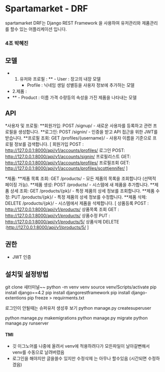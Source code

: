 # Spartamarket - DRF
spartamarket DRF는 Django REST Framework 을 사용하여 유저관리와 제품관리를 할수 있는 어플리케이션 입니다.

### 4조 박혜진


## 모델
* 1. 유저와 프로필 :
  ** - User : 장고의 내장 모델
     - Profile : 닉네임 생일 성별등을 사용자 정보에 추가하는 모델
* 2.제품 :
* ** - Product : 이름 가격 수량등의 속성을 가진 제품을 나타내는 모델

## API
*사용자 및 프로필:
**회원가입: POST /signup/ - 새로운 사용자를 등록하고 관련 프로필을 생성합니다.
**로그인: POST /signin/ - 인증을 받고 API 접근을 위한 JWT를 받습니다.
**프로필 조회: GET /profiles/{username}/ - 사용자 이름을 기준으로 프로필 정보를 검색합니다.
[ 
회원가입 POST : http://127.0.0.1:8000/api/v1/accounts/profiles/
로그인 POST: http://127.0.0.1:8000/api/v1/accounts/signin/
프로필리스트 GET: http://127.0.0.1:8000/api/v1/accounts/profiles/
프로필조회 GET: http://127.0.0.1:8000/api/v1/accounts/profiles/scottjennifer/
]

*제품:
**제품 목록 조회: GET /products/ - 모든 제품의 목록을 조회합니다 (선택적 페이징 가능).
**제품 생성: POST /products/ - 시스템에 새 제품을 추가합니다.
**제품 상세 조회: GET /products/{pk}/ - 특정 제품의 상세 정보를 조회합니다.
**제품 수정: PUT /products/{pk}/ - 특정 제품의 상세 정보를 수정합니다.
**제품 삭제: DELETE /products/{pk}/ - 시스템에서 제품을 삭제합니다.
[
상품등록 POST : http://127.0.0.1:8000/api/v1/products/ 
상품목록 조회 GET : http://127.0.0.1:8000/api/v1/products/ 
상품수정 PUT : http://127.0.0.1:8000/api/v1/products/5/
상품삭제 DELETE :http://127.0.0.1:8000/api/v1/products/5/
]

## 권한
* JWT 인증


## 설치및 설정방법
git clone
새터미널~~
 python -m venv venv
source venv/Scripts/activate
pip install django==4.2
pip install djangorestframework
pip install django-extentions
pip freeze > requirments.txt

로그인이 안될때는 슈퍼유저 생성후 보기  python manage.py createsuperuser

python manage.py makemigrations
python manage.py migrate
python manage.py runserver




#### TMI 
- 깃 이그노어를 나중에 올려서 venv에 적용하려다가 모든파일이 날아갈뻔해서 venv를 수동으로 날려버렸음
- 로그인을 해야지만 글을쓸수 있지만 수정삭제 는 아무나 할수있음 (시간되면 수정하겠음)
